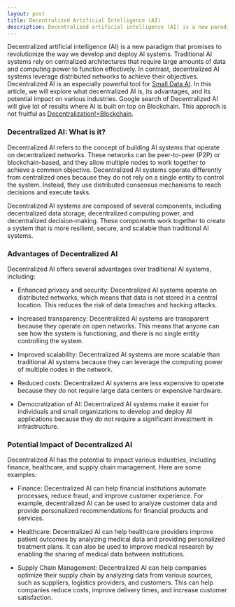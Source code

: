 ```yaml
---
layout: post
title: Decentralized Artificial Intelligence (AI)
description: Decentralized artificial intelligence (AI) is a new paradigm that promises to revolutionize the way we develop and deploy AI systems. 
---
```


Decentralized artificial intelligence (AI) is a new paradigm that promises to revolutionize the way we develop and deploy AI systems. Traditional AI systems rely on centralized architectures that require large amounts of data and computing power to function effectively. In contrast, decentralized AI systems leverage distributed networks to achieve their objectives. Decentralized AI is an especially powerful tool for [Small Data AI](/2021/05/26/Small-Data-AI.html). In this article, we will explore what decentralized AI is, its advantages, and its potential impact on various industries. Google search of Decentralized AI will give lot of results where AI is built on top on Blockchain. This approch is not fruitful as [Decentralization!=Blockchain](/2022/12/14/Decentralization-is-not-blockchain.html).

### Decentralized AI: What is it?

Decentralized AI refers to the concept of building AI systems that operate on decentralized networks. These networks can be peer-to-peer (P2P) or blockchain-based, and they allow multiple nodes to work together to achieve a common objective. Decentralized AI systems operate differently from centralized ones because they do not rely on a single entity to control the system. Instead, they use distributed consensus mechanisms to reach decisions and execute tasks.

Decentralized AI systems are composed of several components, including decentralized data storage, decentralized computing power, and decentralized decision-making. These components work together to create a system that is more resilient, secure, and scalable than traditional AI systems.


### Advantages of Decentralized AI

Decentralized AI offers several advantages over traditional AI systems, including:

- Enhanced privacy and security: Decentralized AI systems operate on distributed networks, which means that data is not stored in a central location. This reduces the risk of data breaches and hacking attacks.

- Increased transparency: Decentralized AI systems are transparent because they operate on open networks. This means that anyone can see how the system is functioning, and there is no single entity controlling the system.

- Improved scalability: Decentralized AI systems are more scalable than traditional AI systems because they can leverage the computing power of multiple nodes in the network.

- Reduced costs: Decentralized AI systems are less expensive to operate because they do not require large data centers or expensive hardware.

- Democratization of AI: Decentralized AI systems make it easier for individuals and small organizations to develop and deploy AI applications because they do not require a significant investment in infrastructure.


### Potential Impact of Decentralized AI

Decentralized AI has the potential to impact various industries, including finance, healthcare, and supply chain management. Here are some examples:

- Finance: Decentralized AI can help financial institutions automate processes, reduce fraud, and improve customer experience. For example, decentralized AI can be used to analyze customer data and provide personalized recommendations for financial products and services.

- Healthcare: Decentralized AI can help healthcare providers improve patient outcomes by analyzing medical data and providing personalized treatment plans. It can also be used to improve medical research by enabling the sharing of medical data between institutions.

- Supply Chain Management: Decentralized AI can help companies optimize their supply chain by analyzing data from various sources, such as suppliers, logistics providers, and customers. This can help companies reduce costs, improve delivery times, and increase customer satisfaction.



